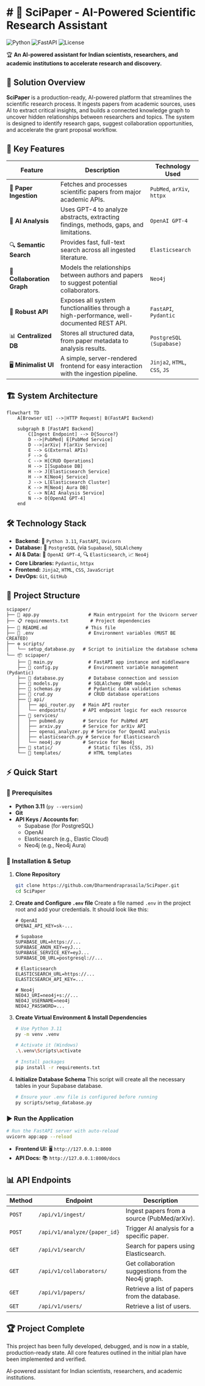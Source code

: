 # # 🔬 SciPaper - AI-Powered Scientific Research Assistant

![Python](https://img.shields.io/badge/Python-3.11-blue.svg?style=for-the-badge&logo=python) ![FastAPI](https://img.shields.io/badge/FastAPI-0.110.0-green.svg?style=for-the-badge&logo=fastapi) ![License](https://img.shields.io/badge/License-MIT-lightgrey.svg?style=for-the-badge)

🏆 **An AI-powered assistant for Indian scientists, researchers, and academic institutions to accelerate research and discovery.**

## 🎯 Solution Overview

**SciPaper** is a production-ready, AI-powered platform that streamlines the scientific research process. It ingests papers from academic sources, uses AI to extract critical insights, and builds a connected knowledge graph to uncover hidden relationships between researchers and topics. The system is designed to identify research gaps, suggest collaboration opportunities, and accelerate the grant proposal workflow.

## 🌟 Key Features

| Feature                 | Description                                                                                              | Technology Used                                    |
| ----------------------- | -------------------------------------------------------------------------------------------------------- | -------------------------------------------------- |
| 🔄 **Paper Ingestion**      | Fetches and processes scientific papers from major academic APIs.                                        | `PubMed`, `arXiv`, `httpx`                           |
| 🧠 **AI Analysis**          | Uses GPT-4 to analyze abstracts, extracting findings, methods, gaps, and limitations.                    | `OpenAI GPT-4`                                     |
| 🔍 **Semantic Search**      | Provides fast, full-text search across all ingested literature.                                          | `Elasticsearch`                                    |
| 🤝 **Collaboration Graph**  | Models the relationships between authors and papers to suggest potential collaborators.                  | `Neo4j`                                            |
| 🚀 **Robust API**           | Exposes all system functionalities through a high-performance, well-documented REST API.                 | `FastAPI`, `Pydantic`                              |
| 📊 **Centralized DB**       | Stores all structured data, from paper metadata to analysis results.                                     | `PostgreSQL (Supabase)`                            |
| 🖥️ **Minimalist UI**        | A simple, server-rendered frontend for easy interaction with the ingestion pipeline.                     | `Jinja2`, `HTML`, `CSS`, `JS`                        |

## 🏗️ System Architecture

```mermaid
flowchart TD
    A[Browser UI] -->|HTTP Request| B(FastAPI Backend)
    
    subgraph B [FastAPI Backend]
        C[Ingest Endpoint] --> D{Source?}
        D -->|PubMed| E[PubMed Service]
        D -->|arXiv| F[arXiv Service]
        E --> G(External APIs)
        F --> G
        C --> H[CRUD Operations]
        H --> I[Supabase DB]
        H --> J[Elasticsearch Service]
        H --> K[Neo4j Service]
        J --> L[Elasticsearch Cluster]
        K --> M[Neo4j Aura DB]
        C --> N[AI Analysis Service]
        N --> O[OpenAI GPT-4]
    end
```

## 🛠️ Technology Stack

- **Backend:** 🐍 `Python 3.11`, `FastAPI`, `Uvicorn`
- **Database:** 🐘 `PostgreSQL` (via `Supabase`), `SQLAlchemy`
- **AI & Data:** 🧠 `OpenAI GPT-4`, 🔍 `Elasticsearch`, 📈 `Neo4j`
- **Core Libraries:** `Pydantic`, `httpx`
- **Frontend:** `Jinja2`, `HTML`, `CSS`, `JavaScript`
- **DevOps:** `Git`, `GitHub`

## 📂 Project Structure

```
scipaper/
├── 🚀 app.py                  # Main entrypoint for the Uvicorn server
├── 📋 requirements.txt        # Project dependencies
├── 📜 README.md              # This file
├── 🔑 .env                    # Environment variables (MUST BE CREATED)
├── ⚙️ scripts/
│   └── setup_database.py   # Script to initialize the database schema
└── 📦 scipaper/
    ├── 🐍 main.py             # FastAPI app instance and middleware
    ├── 🐍 config.py           # Environment variable management (Pydantic)
    ├── 🐍 database.py         # Database connection and session
    ├── 🐍 models.py           # SQLAlchemy ORM models
    ├── 🐍 schemas.py          # Pydantic data validation schemas
    ├── 🐍 crud.py             # CRUD database operations
    ├── 📁 api/
    │   ├── api_router.py   # Main API router
    │   └── endpoints/      # API endpoint logic for each resource
    ├── 📁 services/
    │   ├── pubmed.py       # Service for PubMed API
    │   ├── arxiv.py        # Service for arXiv API
    │   ├── openai_analyzer.py # Service for OpenAI analysis
    │   ├── elasticsearch.py # Service for Elasticsearch
    │   └── neo4j.py        # Service for Neo4j
    ├── 📁 static/             # Static files (CSS, JS)
    └── 📁 templates/          # HTML templates
```

## ⚡ Quick Start

### 🔧 Prerequisites

- **Python 3.11** (`py --version`)
- **Git**
- **API Keys / Accounts for:**
  - Supabase (for PostgreSQL)
  - OpenAI
  - Elasticsearch (e.g., Elastic Cloud)
  - Neo4j (e.g., Neo4j Aura)

### 🚀 Installation & Setup

1.  **Clone Repository**
    ```bash
    git clone https://github.com/Dharmendraprasaila/SciPaper.git
    cd SciPaper
    ```

2.  **Create and Configure `.env` file**
    Create a file named `.env` in the project root and add your credentials. It should look like this:
    ```env
    # OpenAI
    OPENAI_API_KEY=sk-...

    # Supabase
    SUPABASE_URL=https://...
    SUPABASE_ANON_KEY=eyJ...
    SUPABASE_SERVICE_KEY=eyJ...
    SUPABASE_DB_URL=postgresql://...

    # Elasticsearch
    ELASTICSEARCH_URL=https://...
    ELASTICSEARCH_API_KEY=...

    # Neo4j
    NEO4J_URI=neo4j+s://...
    NEO4J_USERNAME=neo4j
    NEO4J_PASSWORD=...
    ```

3.  **Create Virtual Environment & Install Dependencies**
    ```bash
    # Use Python 3.11
    py -m venv .venv

    # Activate it (Windows)
    .\.venv\Scripts\activate

    # Install packages
    pip install -r requirements.txt
    ```

4.  **Initialize Database Schema**
    This script will create all the necessary tables in your Supabase database.
    ```bash
    # Ensure your .env file is configured before running
    py scripts/setup_database.py
    ```

### ▶️ Run the Application

```bash
# Run the FastAPI server with auto-reload
uvicorn app:app --reload
```

- **Frontend UI:** 🖥️ `http://127.0.0.1:8000`
- **API Docs:** 📚 `http://127.0.0.1:8000/docs`

## 📊 API Endpoints

| Method | Endpoint                    | Description                                       |
| ------ | --------------------------- | ------------------------------------------------- |
| `POST` | `/api/v1/ingest/`           | Ingest papers from a source (PubMed/arXiv).       |
| `POST` | `/api/v1/analyze/{paper_id}`| Trigger AI analysis for a specific paper.         |
| `GET`  | `/api/v1/search/`           | Search for papers using Elasticsearch.            |
| `GET`  | `/api/v1/collaborators/`    | Get collaboration suggestions from the Neo4j graph. |
| `GET`  | `/api/v1/papers/`           | Retrieve a list of papers from the database.      |
| `GET`  | `/api/v1/users/`            | Retrieve a list of users.                         |

## 🏆 Project Complete

This project has been fully developed, debugged, and is now in a stable, production-ready state. All core features outlined in the initial plan have been implemented and verified.


AI-powered assistant for Indian scientists, researchers, and academic institutions.
